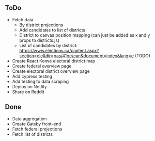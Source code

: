 ## ToDo

 - Fetch data
   - By district projections
   - Add candidates to list of districts
   - District to canvas position mapping (can just be added as x and y props to districts.js)
   - List of candidates by district: https://www.elections.ca/content.aspx?section=ele&dir=pas/41ge/can&document=index&lang=e (TODO)
 - Create React Konva electoral district map
 - Create federal overview page
 - Create electoral district overview page
 - Add cypress testing
 - Add testing to data scraping
 - Deploy on Netlify
 - Share on Reddit

## Done

- Data aggregation
- Create Gatsby front-end
- Fetch federal projections
- Fetch list of districts
